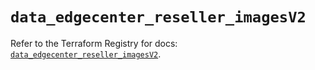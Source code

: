 # `data_edgecenter_reseller_imagesV2`

Refer to the Terraform Registry for docs: [`data_edgecenter_reseller_imagesV2`](https://registry.terraform.io/providers/edge-center/edgecenter/0.10.3/docs/data-sources/reseller_images_v2).
